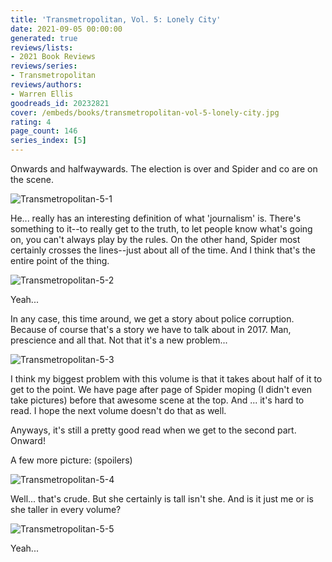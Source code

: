 ```yaml
---
title: 'Transmetropolitan, Vol. 5: Lonely City'
date: 2021-09-05 00:00:00
generated: true
reviews/lists:
- 2021 Book Reviews
reviews/series:
- Transmetropolitan
reviews/authors:
- Warren Ellis
goodreads_id: 20232821
cover: /embeds/books/transmetropolitan-vol-5-lonely-city.jpg
rating: 4
page_count: 146
series_index: [5]
---
```

Onwards and halfwaywards. The election is over and Spider and co are on the scene.  

![Transmetropolitan-5-1](/embeds/books/attachments/transmetropolitan-5-1.png)  

<!--more-->

He... really has an interesting definition of what 'journalism' is. There's something to it--to really get to the truth, to let people know what's going on, you can't always play by the rules. On the other hand, Spider most certainly crosses the lines--just about all of the time. And I think that's the entire point of the thing.  

![Transmetropolitan-5-2](/embeds/books/attachments/transmetropolitan-5-2.png)  

Yeah...  

In any case, this time around, we get a story about police corruption. Because of course that's a story we have to talk about in 2017. Man, prescience and all that. Not that it's a new problem...  

![Transmetropolitan-5-3](/embeds/books/attachments/transmetropolitan-5-3.png)  

I think my biggest problem with this volume is that it takes about half of it to get to the point. We have page after page of Spider moping (I didn't even take pictures) before that awesome scene at the top. And ... it's hard to read. I hope the next volume doesn't do that as well.  

Anyways, it's still a pretty good read when we get to the second part. Onward!  

A few more picture: (spoilers)  

![Transmetropolitan-5-4](/embeds/books/attachments/transmetropolitan-5-4.png)  

Well... that's crude. But she certainly is tall isn't she. And is it just me or is she taller in every volume?  

![Transmetropolitan-5-5](/embeds/books/attachments/transmetropolitan-5-5.png)  

Yeah...